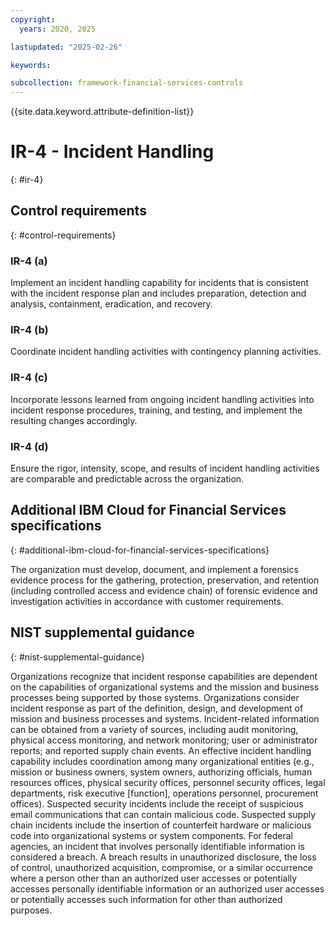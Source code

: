 ```yaml
---
copyright:
  years: 2020, 2025

lastupdated: "2025-02-26"

keywords:

subcollection: framework-financial-services-controls
---
```


{{site.data.keyword.attribute-definition-list}}

# IR-4 - Incident Handling
{: #ir-4}

## Control requirements
{: #control-requirements}



### IR-4 (a)


Implement an incident handling capability for incidents that is consistent with the incident response plan and includes preparation, detection and analysis, containment, eradication, and recovery.


### IR-4 (b)


Coordinate incident handling activities with contingency planning activities.


### IR-4 (c)


Incorporate lessons learned from ongoing incident handling activities into incident response procedures, training, and testing, and implement the resulting changes accordingly.


### IR-4 (d)


Ensure the rigor, intensity, scope, and results of incident handling activities are comparable and predictable across the organization.






## Additional IBM Cloud for Financial Services specifications
{: #additional-ibm-cloud-for-financial-services-specifications}

The organization must develop, document, and implement a forensics evidence process for the gathering, protection, preservation, and retention (including controlled access and evidence chain) of forensic evidence and investigation activities in accordance with customer requirements.







## NIST supplemental guidance
{: #nist-supplemental-guidance}

Organizations recognize that incident response capabilities are dependent on the capabilities of organizational systems and the mission and business processes being supported by those systems. Organizations consider incident response as part of the definition, design, and development of mission and business processes and systems. Incident-related information can be obtained from a variety of sources, including audit monitoring, physical access monitoring, and network monitoring; user or administrator reports; and reported supply chain events. An effective incident handling capability includes coordination among many organizational entities (e.g., mission or business owners, system owners, authorizing officials, human resources offices, physical security offices, personnel security offices, legal departments, risk executive [function], operations personnel, procurement offices). Suspected security incidents include the receipt of suspicious email communications that can contain malicious code. Suspected supply chain incidents include the insertion of counterfeit hardware or malicious code into organizational systems or system components. For federal agencies, an incident that involves personally identifiable information is considered a breach. A breach results in unauthorized disclosure, the loss of control, unauthorized acquisition, compromise, or a similar occurrence where a person other than an authorized user accesses or potentially accesses personally identifiable information or an authorized user accesses or potentially accesses such information for other than authorized purposes.
